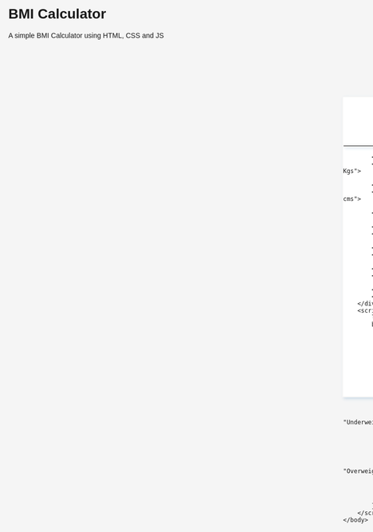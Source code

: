 # BMI Calculator
A simple BMI Calculator using HTML, CSS and JS
<!DOCTYPE html>
<html>
    <head>
        <title>BMI Calculator</title>
        <meta charset="UTF-8">
        <meta name="viewport" content="width=device-width, initial-scale=1.0">
        <style>
            body, html{
                background-color: whitesmoke;
                font-family: Trebuchet MS, sans-serif;
            }
            #main{
                border: 2px solid white;
                background-color: white;
                border-color: whitesmoke;
                width: 500px;
                height: 600px;
                box-shadow: rgb(204, 219, 232) 3px 3px 6px 0px;
                position: relative;
                top: 100px;
                left: 670px;
            }
            #line{
                border: 1px solid black;
                border-color: whitesmoke;
                box-shadow: rgb(204, 219, 232) 3px 3px 6px 0px;
                position: relative;
                top: 0px;
            }
            #title{
                font-size: 30px;
                color: red;   
                position: relative;
                left: 145px;
            }
            #text{
                position: relative;
                margin: 20px;
                margin-top: 30px;
                font-size: 30px;
                left: 10px;
                top: 10px;
                font-family: Trebuchet MS, sans-serif;
            }
            #winput{
                position: relative;
                top: -45px;
                left: 200px;
                width: 250px;
                height: 35px;
                padding-left: 10px;
                font-size: 26px;
                font-family: Trebuchet MS, sans-serif;
            }
            #hinput{
                position: relative;
                top: -45px;
                left: 200px;
                width: 250px;
                height: 35px;
                padding-left: 10px;
                font-size: 26px;
                font-family: Trebuchet MS, sans-serif;
            }
            #button{
                font-family: Trebuchet MS, sans-serif;
                position: relative;
                width: 150px;
                height: 40px;
                outline-width: 2px;
                padding-bottom: 5px;
                top: 30px;
                left: -90px;
                background-color: orange;
                font-size: 20px;
                border: 2px solid white;
                border-radius: 15px;
            }
            #weight{
                position: relative;
                font-size: 20px;
                margin-left: 15px;
                margin-top: 55px;
                left: 30px;
            }
            #weightb{
                width: 50px;
                height: 30px;
                position: relative;
                top: -60px;
                left: 180px;
                font-size: 15px;
                font: bolder;
                color: black;
                border: none;
            }
            #height{
                position: relative;
                font-size: 20px;
                margin-left: 15px;
                margin-top: -40px;
                top: -50px;
                left: 265px;
            }
            #heightb{
                width: 50px;
                height: 30px;
                position: relative;
                top: -60px;
                left: 150px;
                font-size: 18px;
                font: bolder;
                color: black;
                border: none;
                top: -108px;
                left: 415px;
            }
            #ans{
                position: relative;
                margin-top: -20px;
                top: -50px;
                left: 50px;
                font-size: 26px;
            }
            #ansb{
                position: relative;
                top: -105px;
                left: 290px;
                height: 30px;
                width: 50px;
                font-size: 20px;
                font: bolder;
                border: none;
            }
            #stat{
                position: relative;
                margin-top: -20px;
                top: -50px;
                left: 50px;
                font-size: 22px;
            }
            #statb{
                position: relative;
                top: -100px;
                left: 290px;
                height: 30px;
                width: 130px;
                font-size: 30px;
                font: bolder;
                border: none;
            }
        </style>
    </head>
    <body>
        <div id="main">
            <h1 id="title">BMI CALCULATOR</h1>
            <hr id="line">
            
            <h3 id="text">Weight :</h3>
            <input id="winput" type="text" placeholder="Enter Weight in Kgs">
            
            <h3 id="text">Height :</h3>
            <input id="hinput" type="text" placeholder="Enter Height in cms">
            
            <button id="button">Calculate</button>
            
            <h5 id="weight">Your Weight : </h5>
            <input id="weightb" placeholder="in  Kgs" readonly>
            
            <h5 id="height">Your Height : </h5>
            <input id="heightb" placeholder="in  cms" readonly>
            
            <h3 id="ans">Your BMI Value is :</h3>
            <input id="ansb" type="text" readonly>
            
            <h3 id="stat">Your Weight Status is :</h3>
            <input id="statb" type="text" readonly>
        </div>
        <script>
            let button = document.getElementById("button");
            button.onclick = function(){
                let weight = document.getElementById("winput").value;
                let height = document.getElementById("hinput").value;
                
                document.getElementById("weightb").value = weight;
                document.getElementById("heightb").value = height;
                
                let heights = height / 100;
                
                let bmi = weight / (heights * heights);
                document.getElementById("ansb").value = bmi.toFixed(3);
                
                if(bmi < 18.5){
                    document.getElementById("statb").value = "Underweight";
                }
                else if(bmi >= 18.5 && bmi <= 24.9 ){
                    document.getElementById("statb").value = "Normal";
                }
                else if(bmi > 24.9 && bmi <= 29.9){
                    document.getElementById("statb").value = "Overweight";
                }
                else{
                    document.getElementById("statb").value = "Obese";
                }
            };            
        </script>
    </body>
</html>
